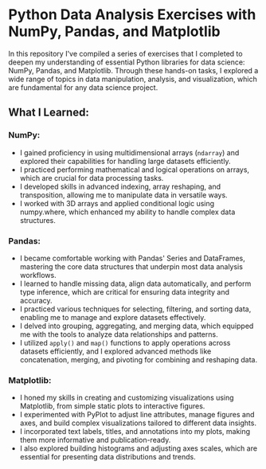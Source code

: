 # Python Data Analysis Exercises with NumPy, Pandas, and Matplotlib

In this repository I've compiled a series of exercises that I completed to deepen my understanding of essential Python libraries for data science: NumPy, Pandas, and Matplotlib. Through these hands-on tasks, I explored a wide range of topics in data manipulation, analysis, and visualization, which are fundamental for any data science project.

## What I Learned:
### NumPy:

 - I gained proficiency in using multidimensional arrays (`ndarray`) and explored their capabilities for handling large datasets efficiently.
 - I practiced performing mathematical and logical operations on arrays, which are crucial for data processing tasks.
 - I developed skills in advanced indexing, array reshaping, and transposition, allowing me to manipulate data in versatile ways.
 - I worked with 3D arrays and applied conditional logic using numpy.where, which enhanced my ability to handle complex data structures.

### Pandas:

 - I became comfortable working with Pandas' Series and DataFrames, mastering the core data structures that underpin most data analysis workflows.
 - I learned to handle missing data, align data automatically, and perform type inference, which are critical for ensuring data integrity and accuracy.
 - I practiced various techniques for selecting, filtering, and sorting data, enabling me to manage and explore datasets effectively.
 - I delved into grouping, aggregating, and merging data, which equipped me with the tools to analyze data relationships and patterns.
 - I utilized `apply()` and `map()` functions to apply operations across datasets efficiently, and I explored advanced methods like concatenation, merging, and pivoting for combining and reshaping data.

### Matplotlib:

 - I honed my skills in creating and customizing visualizations using Matplotlib, from simple static plots to interactive figures.
 - I experimented with PyPlot to adjust line attributes, manage figures and axes, and build complex visualizations tailored to different data insights.
 - I incorporated text labels, titles, and annotations into my plots, making them more informative and publication-ready.
- I also explored building histograms and adjusting axes scales, which are essential for presenting data distributions and trends.

